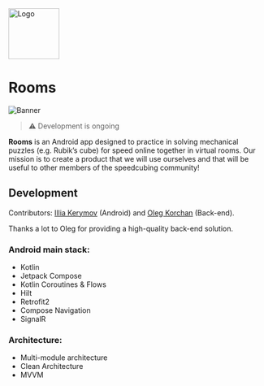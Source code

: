 <img src="https://i.ibb.co/n0DzfSQ/Logo.png" alt="Logo" width="100"/> 

# Rooms

![Banner](https://i.ibb.co/QH9hRg4/Banner.png)

> ⚠️ Development is ongoing

__Rooms__ is an Android app designed to practice in solving mechanical puzzles (e.g. Rubik’s cube) for speed online together in virtual rooms.
Our mission is to create a product that we will use ourselves and that will be useful to other members of the speedcubing community!

## Development
Contributors: [Illia Kerymov](https://www.linkedin.com/in/kerymov/) (Android) and [Oleg Korchan](https://www.linkedin.com/in/oleh-korchan-735b30214/) (Back-end).

Thanks a lot to Oleg for providing a high-quality back-end solution.

### Android main stack:
- Kotlin
- Jetpack Compose
- Kotlin Coroutines & Flows
- Hilt
- Retrofit2
- Compose Navigation
- SignalR

### Architecture:
- Multi-module architecture
- Clean Architecture
- MVVM

